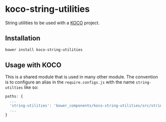 # koco-string-utilities
String utilities to be used with a [KOCO](https://github.com/cbcrc/generator-koco) project.

## Installation

```bash
bower install koco-string-utilities
```

## Usage with KOCO

This is a shared module that is used in many other module. The convention is to configure an alias in the `require.configs.js` with the name `string-utilties` like so:

```javascript
paths: {
  ...
  'string-utilities': 'bower_components/koco-string-utilities/src/string-utilities'
  ...
}
```
